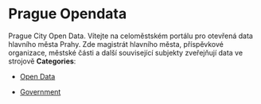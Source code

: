 # Prague Opendata


Prague City Open Data.  Vítejte na celoměstském portálu pro otevřená data hlavního města Prahy. Zde magistrát hlavního města, příspěvkové organizace, městské části a další související subjekty zveřejňují data ve strojově
**Categories**:

- [Open Data](https://github/awesome-apis/awesome-apis#open-data)

- [Government](https://github/awesome-apis/awesome-apis#government)



